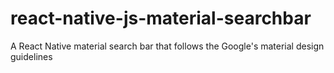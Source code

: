 # react-native-js-material-searchbar
A React Native material search bar that follows the Google's material design guidelines
